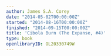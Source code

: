 ```yaml
---
author: James S.A. Corey
date: "2014-05-02T00:00:00Z"
started: "2014-08-16T00:00:00Z"
finished: "2014-09-15T00:00:00Z"
title: 'Cibola Burn (The Expanse, #4)'
type: book
openlibraryID: OL20330749W
---
```

